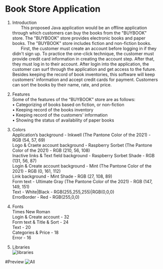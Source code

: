 # Book Store Application<br>
1. Introduction<br>
&emsp;&emsp;This proposed Java application would be an offline application through which customers can buy the books from the "BUYBOOK" store. The "BUYBOOK" store provides electronic books and paper books. The "BUYBOOK" store includes fiction and non-fiction books.<br>
&emsp;&emsp;First, the customer must create an account before logging in if they didn't sign up. To practice the one-click technique, the customer must provide credit card information in creating the account step. After that, they must log in to their account. After login into the application, the customer can surf through the application and get access to the future. Besides keeping the record of book inventories, this software will keep customers' information and accept credit cards for payment. Customers can sort the books by their name, rate, and price.<br>

2. Features<br>
Some of the features of the “BUYBOOK” store are as follows:<br>
• Categorizing of books based on fiction, or non-fiction<br>
• Keeping record of the books inventory<br>
• Keeping record of the customers' information<br>
• Showing the status of availability of paper books<br>

3. Colors<br>
Application’s background - Inkwell (The Pantone Color of the 2021) - RGB (54, 57, 69)<br>
Logo & Craete account background - Raspberry Sorbet (The Pantone Color of the 2021) - RGB (210, 56, 108)<br>
Inactive links & Text field background - Raspberry Sorbet Shade - RGB (131, 56, 87)<br>
Login & Create account background - Mint (The Pantone Color of the 2021) - RGB (0, 161, 112)<br>
Link background - Mint Shade - RGB (27, 108, 89)<br>
Form text - Ultimate Gray (The Pantone Color of the 2021) - RGB (147, 149, 151)<br>
Text - White|Black - RGB(255,255,255)|RGB(0,0,0)<br>
ErrorBorder - Red - RGB(255,0,0)<br>

4. Fonts<br>
Times New Roman<br>
Login & Create account - 32<br>
Form text & Title & Sort - 24<br>
Text - 20<br>
Categories & Price - 18<br>
Error - 16<br>

5. Libraries<br>
![libraries](https://user-images.githubusercontent.com/86551137/168542384-58b14d9c-7e7e-4f86-8391-b14ee1d63f20.JPG)


#Preview
![All](https://user-images.githubusercontent.com/86551137/167443772-2836e895-36be-4a50-9039-eb115f055e76.JPG)
